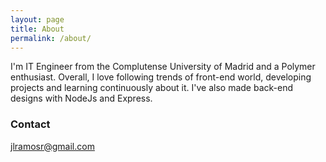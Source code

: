 ```yaml
---
layout: page
title: About
permalink: /about/
---
```


I'm IT Engineer from the Complutense University of Madrid and a Polymer enthusiast. Overall, I love following trends of front-end world, developing projects and learning continuously about it. I've also made back-end designs with NodeJs and Express.

### Contact

[jlramosr@gmail.com](mailto:jlramosr@gmail.com)